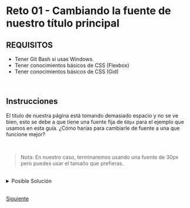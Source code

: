 # Reto 01 - Cambiando la fuente de nuestro título principal

## REQUISITOS
- Tener Git Bash si usas Windows.
- Tener conocimientos básicos de CSS (Flexbox)
- Tener conocimientos básicos de CSS (Gid)

<br/>

## Instrucciones

El título de nuestra página está tomando demasiado espacio y no se ve bien, esto
se debe a que tiene una fuente fija de `60px` para el ejemplo que usamos en esta
guía. ¿Cómo harías para cambiarle de fuente a una que funcione mejor? 

<br/>

> Nota: En nuestro caso, terminaremos usando una fuente de 30px pero puedes usar el tamaño que prefieras.

<br/>

<details>
  <summary>Posible Solución</summary>

```css
@media (max-width: 575px) {
  .navbar,
  .actions {
    display: none;
  }

  h1 {
    font-size: 30px;
  }
}
```

</details>

<br/>

[Siguiente](../reto-02)